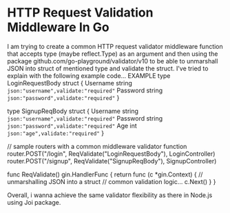
# HTTP Request Validation Middleware In Go

I am trying to create a common HTTP request validator middleware function that accepts type (maybe reflect.Type) as an argument and then using the package github.com/go-playground/validator/v10 to be able to unmarshall JSON into struct of mentioned type and validate the struct. I've tried to explain with the following example code...
EXAMPLE
type LoginRequestBody struct {
   Username string `json:"username",validate:"required"`
   Password string `json:"password",validate:"required"`
}

type SignupReqBody struct {
   Username string `json:"username",validate:"required"`
   Password string `json:"password",validate:"required"`
   Age      int    `json:"age",validate:"required"`
}

// sample routers with a common middleware validator function
router.POST("/login", ReqValidate("LoginRequestBody"), LoginController)
router.POST("/signup", ReqValidate("SignupReqBody"), SignupController)

func ReqValidate(<something>) gin.HandlerFunc {
   return func (c *gin.Context) {
      // unmarshalling JSON into a struct
      // common validation logic...
      c.Next()
   }
}

Overall, i wanna achieve the same validator flexibility as there in Node.js using Joi package.

        